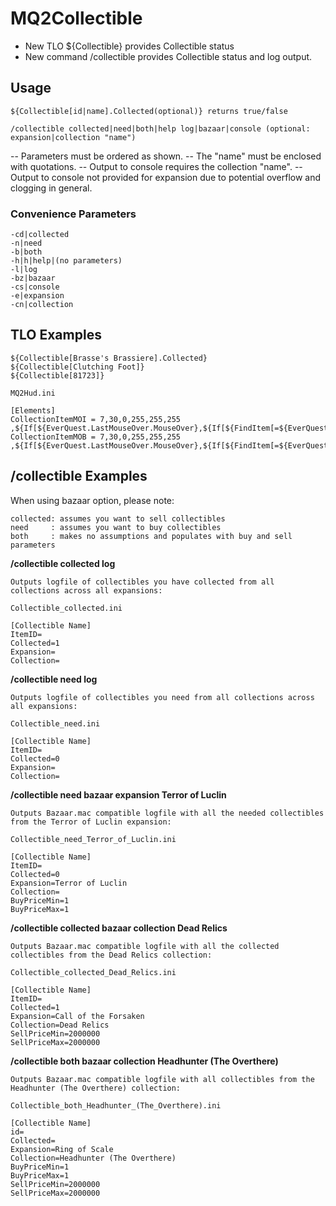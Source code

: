 # MQ2Collectible

- New TLO ${Collectible} provides Collectible status
- New command /collectible provides Collectible status and log output.

## Usage

```
${Collectible[id|name].Collected(optional)} returns true/false

/collectible collected|need|both|help log|bazaar|console (optional: expansion|collection "name")
```

-- Parameters must be ordered as shown.
-- The "name" must be enclosed with quotations.
-- Output to console requires the collection "name".
-- Output to console not provided for expansion due to potential overflow and clogging in general.

### Convenience Parameters

```
-cd|collected
-n|need
-b|both
-h|h|help|(no parameters)
-l|log
-bz|bazaar
-cs|console
-e|expansion
-cn|collection
```

## TLO Examples

```
${Collectible[Brasse's Brassiere].Collected}
${Collectible[Clutching Foot]}
${Collectible[81723]}
```

```
MQ2Hud.ini

[Elements]
CollectionItemMOI = 7,30,0,255,255,255 ,${If[${EverQuest.LastMouseOver.MouseOver},${If[${FindItem[=${EverQuest.LastMouseOver.Tooltip}].Collectible},${If[${Collectible[${FindItem[=${EverQuest.LastMouseOver.Tooltip}]}]},Collected,Need]},""]},""]}
CollectionItemMOB = 7,30,0,255,255,255 ,${If[${EverQuest.LastMouseOver.MouseOver},${If[${FindItem[=${EverQuest.LastMouseOver.Tooltip}].Collectible},${If[${Collectible[${FindItemBank[=${EverQuest.LastMouseOver.Tooltip}]}]},Collected,Need]},""]},""]}
```

## /collectible Examples

When using bazaar option, please note:

```
collected: assumes you want to sell collectibles
need     : assumes you want to buy collectibles
both     : makes no assumptions and populates with buy and sell parameters
```

**/collectible collected log**

```
Outputs logfile of collectibles you have collected from all collections across all expansions:

Collectible_collected.ini

[Collectible Name]
ItemID=
Collected=1
Expansion=
Collection=
```

**/collectible need log**

```
Outputs logfile of collectibles you need from all collections across all expansions:

Collectible_need.ini

[Collectible Name]
ItemID=
Collected=0
Expansion=
Collection=
```

**/collectible need bazaar expansion Terror of Luclin**

```
Outputs Bazaar.mac compatible logfile with all the needed collectibles from the Terror of Luclin expansion:

Collectible_need_Terror_of_Luclin.ini

[Collectible Name]
ItemID=
Collected=0
Expansion=Terror of Luclin
Collection=
BuyPriceMin=1
BuyPriceMax=1
```

**/collectible collected bazaar collection Dead Relics**

```
Outputs Bazaar.mac compatible logfile with all the collected collectibles from the Dead Relics collection:

Collectible_collected_Dead_Relics.ini

[Collectible Name]
ItemID=
Collected=1
Expansion=Call of the Forsaken
Collection=Dead Relics
SellPriceMin=2000000
SellPriceMax=2000000
```

**/collectible both bazaar collection Headhunter (The Overthere)**

```
Outputs Bazaar.mac compatible logfile with all collectibles from the Headhunter (The Overthere) collection:

Collectible_both_Headhunter_(The_Overthere).ini

[Collectible Name]
id=
Collected=
Expansion=Ring of Scale
Collection=Headhunter (The Overthere)
BuyPriceMin=1
BuyPriceMax=1
SellPriceMin=2000000
SellPriceMax=2000000
```
